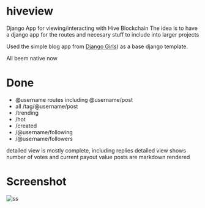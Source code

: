 # hiveview
Django App for viewing/interacting with Hive Blockchain
The idea is to have a django app for the routes and necesary stuff to include into larger projects

Used the simple blog app from [Django Girls](https://tutorial.djangogirls.org/)) as a base django template.

All beem native now
# Done

* @username routes including @username/post 
* all /tag/@username/post
* /trending
* /hot
* /created 
* /@username/following
* /@username/followers

detailed view is mostly complete, including replies
detailed view shows number of votes and current payout value
posts are markdown rendered

# Screenshot

![ss](https://spee.ch/@TheCrazyGM:2/blogdetails.png)

